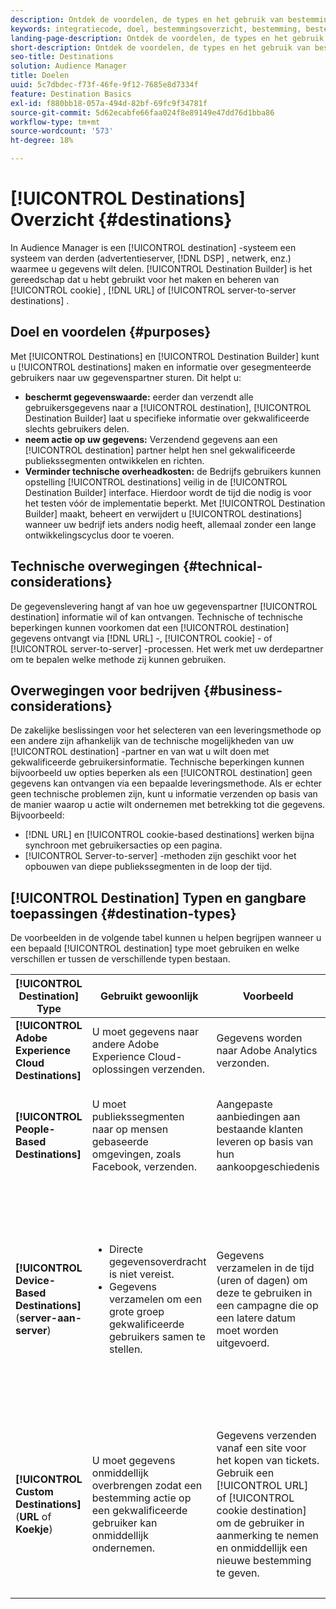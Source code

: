 ```yaml
---
description: Ontdek de voordelen, de types en het gebruik van bestemmingen - elk systeem van derden, zoals een advertentieserver of DSP, waar u gegevens deelt. Gebruik Destination Builder om cookies, URL- of server-naar-server-bestemmingen te maken en beheren.
keywords: integratiecode, doel, bestemmingsoverzicht, bestemming, bestemming, bestemming, bestemming, bestemming, bestemming, bestemming, bestemming, bestemming, bestemming, bestemming, bestemming
landing-page-description: Ontdek de voordelen, de types en het gebruik van bestemmingen - elk systeem van derden, zoals een advertentieserver of DSP, waar u gegevens deelt. Gebruik Destination Builder om cookies, URL- of server-naar-server-bestemmingen te maken en beheren.
short-description: Ontdek de voordelen, de types en het gebruik van bestemmingen - elk systeem van derden, zoals een advertentieserver of DSP, waar u gegevens deelt. Gebruik Destination Builder om cookies, URL- of server-naar-server-bestemmingen te maken en beheren.
seo-title: Destinations
solution: Audience Manager
title: Doelen
uuid: 5c7dbdec-f73f-46fe-9f12-7685e8d7334f
feature: Destination Basics
exl-id: f880bb18-057a-494d-82bf-69fc9f34781f
source-git-commit: 5d62ecabfe66faa024f8e89149e47dd76d1bba86
workflow-type: tm+mt
source-wordcount: '573'
ht-degree: 18%

---
```


# [!UICONTROL Destinations] Overzicht {#destinations}

In Audience Manager is een [!UICONTROL destination] -systeem een systeem van derden (advertentieserver, [!DNL DSP] , netwerk, enz.) waarmee u gegevens wilt delen. [!UICONTROL Destination Builder] is het gereedschap dat u hebt gebruikt voor het maken en beheren van [!UICONTROL cookie] , [!DNL URL] of [!UICONTROL server-to-server destinations] .

## Doel en voordelen {#purposes}

<!-- c_destinations.xml -->

Met [!UICONTROL Destinations] en [!UICONTROL Destination Builder] kunt u [!UICONTROL destinations] maken en informatie over gesegmenteerde gebruikers naar uw gegevenspartner sturen. Dit helpt u:

* **beschermt gegevenswaarde:** eerder dan verzendt alle gebruikersgegevens naar a [!UICONTROL destination], [!UICONTROL Destination Builder] laat u specifieke informatie over gekwalificeerde slechts gebruikers delen.
* **neem actie op uw gegevens:** Verzendend gegevens aan een [!UICONTROL destination] partner helpt hen snel gekwalificeerde publiekssegmenten ontwikkelen en richten.
* **Verminder technische overheadkosten:** de Bedrijfs gebruikers kunnen opstelling [!UICONTROL destinations] veilig in de [!UICONTROL Destination Builder] interface. Hierdoor wordt de tijd die nodig is voor het testen vóór de implementatie beperkt. Met [!UICONTROL Destination Builder] maakt, beheert en verwijdert u [!UICONTROL destinations] wanneer uw bedrijf iets anders nodig heeft, allemaal zonder een lange ontwikkelingscyclus door te voeren.

## Technische overwegingen {#technical-considerations}

<!-- destination-delivery-methods.xml -->

De gegevenslevering hangt af van hoe uw gegevenspartner [!UICONTROL destination] informatie wil of kan ontvangen. Technische of technische beperkingen kunnen voorkomen dat een [!UICONTROL destination] gegevens ontvangt via [!DNL URL] -, [!UICONTROL cookie] - of [!UICONTROL server-to-server] -processen. Het werk met uw derdepartner om te bepalen welke methode zij kunnen gebruiken.

## Overwegingen voor bedrijven {#business-considerations}

De zakelijke beslissingen voor het selecteren van een leveringsmethode op een andere zijn afhankelijk van de technische mogelijkheden van uw [!UICONTROL destination] -partner en van wat u wilt doen met gekwalificeerde gebruikersinformatie. Technische beperkingen kunnen bijvoorbeeld uw opties beperken als een [!UICONTROL destination] geen gegevens kan ontvangen via een bepaalde leveringsmethode. Als er echter geen technische problemen zijn, kunt u informatie verzenden op basis van de manier waarop u actie wilt ondernemen met betrekking tot die gegevens. Bijvoorbeeld:

* [!DNL URL] en [!UICONTROL cookie-based destinations] werken bijna synchroon met gebruikersacties op een pagina.
* [!UICONTROL Server-to-server] -methoden zijn geschikt voor het opbouwen van diepe publiekssegmenten in de loop der tijd.

## [!UICONTROL Destination] Typen en gangbare toepassingen {#destination-types}

De voorbeelden in de volgende tabel kunnen u helpen begrijpen wanneer u een bepaald [!UICONTROL destination] type moet gebruiken en welke verschillen er tussen de verschillende typen bestaan.

| [!UICONTROL Destination] Type | Gebruikt gewoonlijk | Voorbeeld | Overwegingen |
|--- |--- |--- |--- |
| **[!UICONTROL Adobe Experience Cloud Destinations]** | U moet gegevens naar andere Adobe Experience Cloud-oplossingen verzenden. | Gegevens worden naar Adobe Analytics verzonden. |  |
| **[!UICONTROL People-Based Destinations]** | U moet publiekssegmenten naar op mensen gebaseerde omgevingen, zoals Facebook, verzenden. | Aangepaste aanbiedingen aan bestaande klanten leveren op basis van hun aankoopgeschiedenis | Het richten van het publiek wordt gedaan door gehakte herkenningstekens. Zie [ op mensen-Gebaseerde Doelen ](people-based-destinations-overview.md). |
| **[!UICONTROL Device-Based Destinations]** (**server-aan-server**) | <ul><li>Directe gegevensoverdracht is niet vereist.</li><li>Gegevens verzamelen om een grote groep gekwalificeerde gebruikers samen te stellen.</li></ul> | Gegevens verzamelen in de tijd (uren of dagen) om deze te gebruiken in een campagne die op een latere datum moet worden uitgevoerd. | <ul><li>Hiermee worden gegevens over nieuwe en vorige sitebezoekers overgedragen. </li><li>Bezoekers hoeven niet opnieuw te worden gezien om in aanmerking te komen voor andere segmenten.</li></ul> |
| **[!UICONTROL Custom Destinations]** (**URL** of **Koekje**) | U moet gegevens onmiddellijk overbrengen zodat een bestemming actie op een gekwalificeerde gebruiker kan onmiddellijk ondernemen. | Gegevens verzenden vanaf een site voor het kopen van tickets. Gebruik een [!UICONTROL URL] of [!UICONTROL cookie destination] om de gebruiker in aanmerking te nemen en onmiddellijk een nieuwe bestemming te geven. | <ul><li>Hiermee worden alleen gegevens over nieuwe bezoekers overgedragen. </li><li>Bezoekers moeten weer zichtbaar worden om in aanmerking te komen voor het segment.</li></ul> |
